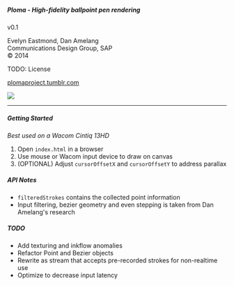 ##### Ploma - High-fidelity ballpoint pen rendering
v0.1   

Evelyn Eastmond, Dan Amelang    
Communications Design Group, SAP  
&copy; 2014  
  
TODO: License  
  
[plomaproject.tumblr.com](http://plomaproject.tumblr.com)  
  
![](http://38.media.tumblr.com/2bd5a0e58685fc5f5e92ae5d67cd9da6/tumblr_ne0yxflMCX1tvh0uyo1_500.png)

------------

##### Getting Started
*Best used on a Wacom Cintiq 13HD*  

1. Open `index.html` in a browser
2. Use mouse or Wacom input device to draw on canvas
3. (OPTIONAL) Adjust `cursorOffsetX` and `cursorOffsetY` to address parallax

##### API Notes

* `filteredStrokes` contains the collected point information
* Input filtering, bezier geometry and even stepping is taken from Dan Amelang's research

##### TODO

* Add texturing and inkflow anomalies
* Refactor Point and Bezier objects
* Rewrite as stream that accepts pre-recorded strokes for non-realtime use
* Optimize to decrease input latency
